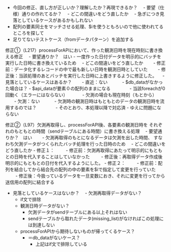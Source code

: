 - 今回の修正、直し方が正しいか？理解したか？再現できるか？
　- 要望（仕様）通りの作れてるか？
　- どこの間違いをどう直したか
　- 急ぎにつき見落としているケースがあるかもしれない
- 配列の要素同士をマッチさせる処理、$iを使うともろいので他に使われてるところを探して
- 足りてないテストケース（fromデータパターン）を追加する

修正①（L217）processForAPIにおいて、作った観測日時を現在時刻に書き換える修正
　- 要望通りか？　はい
    - 一度作った日付データを明示的にバッチを実行した日時に書き換えているため
　- どこの間違いをどう直したか
　　- 修正前：データ化するレコードの中で最も新しい日時を観測日時としていた
　　- 修正後：当該処理のあとバッチを実行した日時に上書きするように修正した。
　- 見落としているケースはあるか？
　　- 直近：ない
　　　- $db_dataがなかった場合は？
        - $api_dataが要素０の配列のままになる
　　　　- 当該foreachが0回動く（エラーにはならない）
　　　- 欠測の場合も現在時刻（もとから）
　　- 欠測：ない
　　　- 欠測時の観測日時はもともとのデータの観測日時を流用するのでは？
　　　　- そのとおり、本処理以降で対応済
        - ゆえに問題にならない

修正②（L97）欠測再取得し、processForAPI後、各要素の観測日時を
それぞれのもともとの時間（sendテーブルにある時間）に書き換える処理
　- 要望通りか？　はい
　　- 欠測再取得のもとになるデータは欠測を出した時間、
      すなわち欠測データがつくられたバッチ処理を行った日時のため
　- どこの間違いをどう直したか
    - 修正１：
　　  - 修正前：欠測再取得にあたって明示的にもともとの日時を代入することはしていなかった
　　  - 修正後：再取得データ作成後明示的にもともとの日付を代入するようにした。
    - 修正２：
　　  - 修正前：配列を結合してから結合先の配列の中の要素を$iで指定して変更を行っていた
　　  - 修正後：今扱っているデータを一旦変数におき、それに変更を行ってから送信用の配列に結合する
  - 見落としているケースはないか？
  　- 欠測再取得データがない？
      - if文で排除
    - 観測日時データがない？
      - 欠測データがsendテーブルにある以上それはない
      - sendテーブルから取れたデータ(missing_list)がなければこの処理には到達しない
    - processForAPIから期待しないものが帰ってくるケース？
      - ＝db_dataがないケース？
        - 上記はif文で排除している
